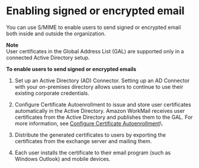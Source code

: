 # Enabling signed or encrypted email<a name="enable_encryption"></a>

You can use S/MIME to enable users to send signed or encrypted email both inside and outside the organization\.

**Note**  
User certificates in the Global Address List \(GAL\) are supported only in a connected Active Directory setup\.

**To enable users to send signed or encrypted emails**

1. Set up an Active Directory \(AD\) Connector\. Setting up an AD Connector with your on\-premises directory allows users to continue to use their existing corporate credentials\.

1. Configure Certificate Autoenrollment to issue and store user certificates automatically in the Active Directory\. Amazon WorkMail receives user certificates from the Active Directory and publishes them to the GAL\. For more information, see [Configure Certificate Autoenrollment](https://technet.microsoft.com/en-us/library/cc731522(v=ws.11).aspx)\.

1. Distribute the generated certificates to users by exporting the certificates from the exchange server and mailing them\.

1. Each user installs the certificate to their email program \(such as Windows Outlook\) and mobile devices\.